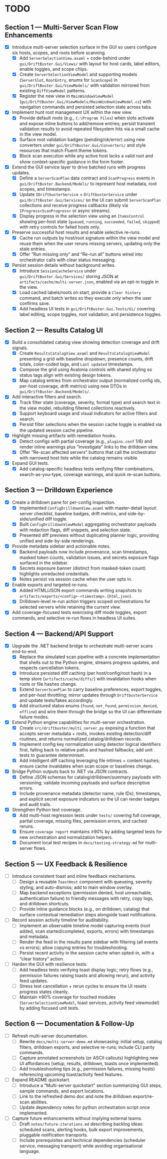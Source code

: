 # TODO

## Section 1 — Multi-Server Scan Flow Enhancements
- [x] Introduce multi-server selection surface in the GUI so users configure six hosts, scopes, and roots before scanning.
  - [x] Add `ServerSelectionView.axaml` + code-behind under `gui/DriftBuster.Gui/Views/` with layout for host cards, label editors, enable toggles, and scope chips.
  - [x] Create `ServerSelectionViewModel` and supporting models (`ServerSlot`, `RootEntry`, enums for `ScanScope`) in `gui/DriftBuster.Gui/ViewModels/` with validation mirrored from existing `DiffViewModel` patterns.
  - [x] Register the new view in `MainWindowViewModel` (`gui/DriftBuster.Gui/ViewModels/MainWindowViewModel.cs`) with navigation commands and persisted selection state across tabs.
- [x] Implement hunt root management UX within the new view.
  - [x] Provide default roots (e.g., `C:\Program Files`) when slots activate and expose inline buttons to add/remove entries; persist transient validation results to avoid repeated filesystem hits via a small cache in the view model.
  - [x] Surface root validation badges (pending/ok/error) using new converters under `gui/DriftBuster.Gui/Converters/` and style resources that match Fluent theme tokens.
  - [x] Block scan execution while any active host lacks a valid root and show context-specific guidance in the form footer.
- [x] Extend the GUI service layer to drive batched runs with progress updates.
  - [x] Define a `ServerScanPlan` data contract and `ScanProgress` events in `gui/DriftBuster.Backend/Models/` to represent host metadata, root scopes, and timestamps.
  - [x] Update `IDriftbusterService` + `DriftbusterService` under `gui/DriftBuster.Gui/Services/` so the UI can submit `ServerScanPlan` collections and receive progress callbacks (likely via `IProgress<ScanProgress>` or async streams).
  - [x] Display progress in the selection view using an `ItemsControl` showing per-host state (`queued`, `running`, `succeeded`, `failed`, `skipped`) with retry controls for failed hosts only.
- [x] Preserve successful host results and enable selective re-runs.
  - [x] Cache run outputs by host/root signature within the view model and reuse them when the user reruns missing servers, updating only the stale entries.
  - [x] Offer “Run missing only” and “Re-run all” buttons wired into orchestrator calls with clear status messaging.
- [x] Persist session details without background writes.
  - [x] Introduce `SessionCacheService` under `gui/DriftBuster.Gui/Services/` storing JSON at `artifacts/cache/multi-server.json`, enabled via an opt-in toggle in the view.
  - [x] Load cached labels/roots on start, provide a `Clear history` command, and batch writes so they execute only when the user confirms save.
  - [x] Add headless UI tests in `gui/DriftBuster.Gui.Tests/Ui/` covering label editing, scope toggles, root validation, and persistence toggles.

## Section 2 — Results Catalog UI
- [x] Build a consolidated catalog view showing detection coverage and drift signals.
  - [x] Create `ResultsCatalogView.axaml` and `ResultsCatalogViewModel` presenting a grid with baseline dropdown, presence counts, drift totals, color-coded tags, and `Last updated` timestamps.
  - [x] Compose the grid using Avalonia controls with shared styling so status tags align with existing design tokens.
  - [x] Map catalog entries from orchestrator output (normalized config ids, per-host coverage, drift metrics) using new DTOs in `gui/DriftBuster.Backend/Models/`.
- [x] Add interactive filters and search.
  - [x] Track filter state (coverage, severity, format type) and search text in the view model, rebuilding filtered collections reactively.
  - [x] Support keyboard usage and visual indicators for active filters and search.
  - [x] Persist filter selections when the session cache toggle is enabled via the updated session cache pipeline.
- [x] Highlight missing artifacts with remediation hooks.
  - [x] Detect configs with partial coverage (e.g., `plugins.conf` 1/6) and render inline warnings plus “Investigate” links to the drilldown view.
  - [x] Offer “Re-scan affected servers” buttons that call the orchestrator with narrowed host lists while the catalog remains visible.
- [x] Expand GUI tests.
  - [x] Add catalog-specific headless tests verifying filter combinations, search-as-you-type, coverage warnings, and quick re-scan buttons.

## Section 3 — Drilldown Experience
- [x] Create a drilldown pane for per-config inspection.
  - [x] Implemented `ConfigDrilldownView.axaml` with master-detail layout: server checklist, baseline badges, drift metrics, and side-by-side/unified diff toggle.
  - [x] Built `ConfigDrilldownViewModel` aggregating orchestrator payloads with redaction flags, diff snippets, and selection state.
  - [x] Presented diff previews without duplicating planner logic, providing unified and side-by-side renderings.
- [x] Provide metadata sidebar and actionable notes.
  - [x] Backend payloads now include provenance, scan timestamps, masked token counts, validation issues, and secrets exposure flags surfaced in the sidebar.
  - [x] Secrets exposure banner (distinct from masked-token count) highlights unredacted credentials.
  - [x] Notes persist via session cache when the user opts in.
- [x] Enable exports and targeted re-runs.
  - [x] Added HTML/JSON export commands writing snapshots to `artifacts/exports/<config>-<timestamp>.{html,json}`.
  - [x] Drilldown-level re-run action triggers scoped orchestrations for selected servers while retaining the current view.
- [x] Add coverage-focused tests exercising diff mode toggles, export commands, and selective re-run flows in headless UI suites.

## Section 4 — Backend/API Support
- [x] Upgrade the .NET backend bridge to orchestrate multi-server scans end-to-end.
  - [x] Replace the simulated scan pipeline with a concrete implementation that shells out to the Python engine, streams progress updates, and respects cancellation tokens.
  - [x] Introduce persisted diff caching (per host/config/root hash) in a temp store (`artifacts/cache/diffs/`) with invalidation hooks when roots or file hashes change.
  - [x] Extend `ServerScanPlan` to carry baseline preferences, export toggles, and per-host throttling; mirror updates through `DriftbusterService` and update tests/fakes accordingly.
  - [x] Add structured status enums (`found`, `not_found`, `permission_denied`, `offline`) and wire them through the bridge so the UI can differentiate failure modes.
- [x] Extend Python engine capabilities for multi-server orchestration.
  - [x] Create `src/driftbuster/multi_server.py` exposing a function that accepts server metadata + roots, invokes existing detection/diff routines, and returns normalized catalog/drilldown records.
  - [x] Implement config key normalization using detector logical identifiers first, falling back to relative paths and hashed fallbacks; add unit tests to guarantee determinism.
  - [x] Add intelligent diff caching leveraging file mtimes + content hashes; ensure cache invalidates when scan scope or baselines change.
- [x] Bridge Python outputs back to .NET via JSON contracts.
  - [x] Define JSON schemas for catalog/drilldown/summary payloads with versioning; validate incoming payloads and surface descriptive errors.
  - [x] Include provenance metadata (detector name, rule IDs), timestamps, and explicit secret exposure indicators so the UI can render badges and audit trails.
- [x] Strengthen Python test coverage.
  - [x] Add multi-host regression tests under `tests/` covering full coverage, partial coverage, missing files, permission errors, and cached reruns.
  - [x] Ensure `coverage report` maintains ≥90% by adding targeted tests for new orchestration and normalization helpers.
  - [x] Document local test recipes in `docs/testing-strategy.md` for multi-server flows.

## Section 5 — UX Feedback & Resilience
- [ ] Introduce consistent toast and inline feedback mechanisms.
  - [ ] Design a reusable `ToastHost` component with queueing, severity styling, and auto-dismiss; add to main window overlay.
  - [ ] Map backend exceptions (permission denied, host unreachable, authentication failure) to friendly messages with retry, copy logs, and drilldown shortcuts.
  - [ ] Provide inline guidance blocks (e.g., on drilldown, catalog) that surface contextual remediation steps alongside toast notifications.
- [ ] Record session activity timeline for auditability.
  - [ ] Implement an observable timeline model capturing events (root added, scan started/completed, exports, errors) with timestamps and metadata.
  - [ ] Render the feed in the results pane sidebar with filtering (all events vs errors); allow copying entries for troubleshooting.
  - [ ] Persist recent activity in the session cache when opted-in, with a “clear history” action.
- [ ] Harden the GUI with resilience tests.
  - [ ] Add headless tests verifying toast display logic, retry flows (e.g., permission failures raising toasts and allowing rerun), and activity feed updates.
  - [ ] Stress test cancellation + rerun cycles to ensure the UI resets progress states cleanly.
  - [ ] Maintain ≥90% coverage for touched modules (`ServerSelectionViewModel`, toast services, activity feed viewmodel) by adding focused unit tests.

## Section 6 — Documentation & Follow-Up
- [ ] Refresh multi-server documentation.
  - [ ] Rewrite `docs/multi-server-demo.md` showcasing: initial setup, catalog filters, drilldown exports, and selective re-runs; include CLI parity commands.
  - [ ] Capture annotated screenshots (or ASCII callouts) highlighting new UI affordances (setup, results, drilldown, toasts once implemented).
  - [ ] Add troubleshooting tips (e.g., permission failures, missing hosts) referencing upcoming toast/activity feed features.
- [ ] Expand README quickstart.
  - [ ] Introduce a “Multi-server quickstart” section summarizing GUI steps, sample commands, and export locations.
  - [ ] Link to the refreshed demo doc and note the drilldown export/re-scan abilities.
  - [ ] Update dependency notes for python orchestration script once implemented.
- [ ] Capture future enhancements without implying external teams.
  - [ ] Draft `notes/future-iterations.md` describing backlog ideas: scheduled scans, alerting hooks, bulk export improvements, pluggable notification transports.
  - [ ] Include prerequisites and technical dependencies (scheduler service, messaging transport) while avoiding organisational language.
